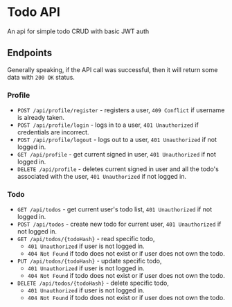 # Todo API

An api for simple todo CRUD with basic JWT auth

## Endpoints

Generally speaking, if the API call was successful, then it will return some data with `200 OK` status.

### Profile

-   `POST /api/profile/register` - registers a user, `409 Conflict` if username is already taken.
-   `POST /api/profile/login` - logs in to a user, `401 Unauthorized` if credentials are incorrect.
-   `POST /api/profile/logout` - logs out to a user, `401 Unauthorized` if not logged in.
-   `GET /api/profile` - get current signed in user, `401 Unauthorized` if not logged in.
-   `DELETE /api/profile` - deletes current signed in user and all the todo's associated with the user, `401 Unauthorized` if not logged in.

### Todo

-   `GET /api/todos` - get current user's todo list, `401 Unauthorized` if not logged in.
-   `POST /api/todos` - create new todo for current user, `401 Unauthorized` if not logged in.
-   `GET /api/todos/{todoHash}` - read specific todo,
    -   `401 Unauthorized` if user is not logged in.
    -   `404 Not Found` if todo does not exist or if user does not own the todo.
-   `PUT /api/todos/{todoHash}` - update specific todo,
    -   `401 Unauthorized` if user is not logged in.
    -   `404 Not Found` if todo does not exist or if user does not own the todo.
-   `DELETE /api/todos/{todoHash}` - delete specific todo,
    -   `401 Unauthorized` if user is not logged in.
    -   `404 Not Found` if todo does not exist or if user does not own the todo.
